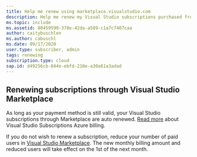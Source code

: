 ```yaml
---
title: Help me renew using marketplace.visualstudio.com
description: Help me renew my Visual Studio subscriptions purchased from marketplace.visualstudio.com.
ms.topic: include
ms.assetid: 80459599-378e-42da-a589-c1a7c7407caa
author: caitybuschlen
ms.author: cabuschl
ms.date: 09/17/2020
user.type: subscriber, admin
tags: renewing
subscription.type: cloud
sap.id: d49256cb-844e-ebfd-210e-a30a61a3adad
---
```


## Renewing subscriptions through Visual Studio Marketplace 

As long as your payment method is still valid, your Visual Studio subscriptions through Marketplace are auto renewed. [Read more](https://docs.microsoft.com/visualstudio/subscriptions/vscloud-billing-faq) about Visual Studio Subscriptions Azure billing. 

If you do not wish to renew a subscription, reduce your number of paid users in [Visual Studio Marketplace](https://marketplace.visualstudio.com/subscriptions). The new monthly billing amount and reduced users will take effect on the 1st of the next month. 